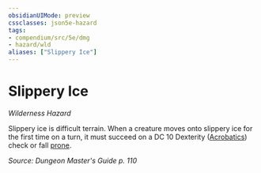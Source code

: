 ```yaml
---
obsidianUIMode: preview
cssclasses: json5e-hazard
tags:
- compendium/src/5e/dmg
- hazard/wld
aliases: ["Slippery Ice"]
---
```

# Slippery Ice
*Wilderness Hazard*  

Slippery ice is difficult terrain. When a creature moves onto slippery ice for the first time on a turn, it must succeed on a DC 10 Dexterity ([Acrobatics](Mechanics/Rules/skills.md#Acrobatics)) check or fall [prone](Mechanics/Rules/conditions.md#Prone).

*Source: Dungeon Master's Guide p. 110*